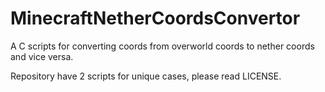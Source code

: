 # MinecraftNetherCoordsConvertor
A C scripts for converting coords from overworld coords to nether coords and vice versa.



Repository have 2 scripts for unique cases, please read LICENSE.
